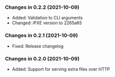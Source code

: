 ### Changes in 0.2.2 (2021-10-09)

- Added: Validation to CLI arguments
- Changed: iPXE version to 2265a65

### Changes in 0.2.1 (2021-10-09)

- Fixed: Release changelog

### Changes in 0.2.0 (2021-10-09)

- Added: Support for serving extra files over HTTP

